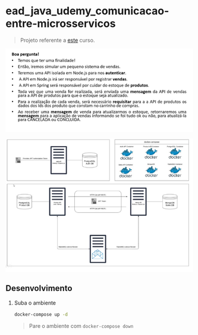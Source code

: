 # ead_java_udemy_comunicacao-entre-microsservicos

> Projeto referente a [este](https://www.udemy.com/course/comunicacao-entre-microsservicos/) curso.

![objetivo](objetivo.jpg)

![arquitetura](arquitetura.jpg)

## Desenvolvimento

1. Suba o ambiente
    ```sh
    docker-compose up -d
    ```

    > Pare o ambiente com ``docker-compose down``
